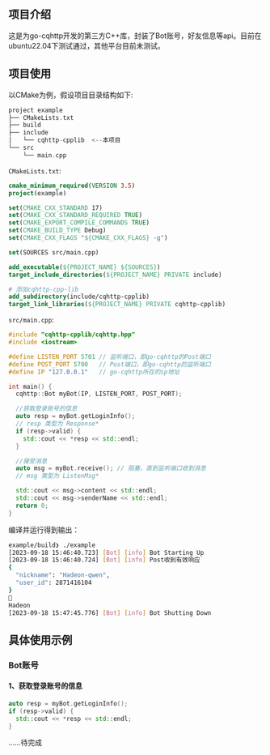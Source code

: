 ## 项目介绍
这是为go-cqhttp开发的第三方C++库，封装了Bot账号，好友信息等api。目前在ubuntu22.04下测试通过，其他平台目前未测试。

## 项目使用
以CMake为例，假设项目目录结构如下:
```objectivec
project example
├── CMakeLists.txt
├── build
├── include
│   └── cqhttp-cpplib  <--本项目
└── src
    └── main.cpp
```
``CMakeLists.txt``:
```cmake
cmake_minimum_required(VERSION 3.5)
project(example)

set(CMAKE_CXX_STANDARD 17)
set(CMAKE_CXX_STANDARD_REQUIRED TRUE)
set(CMAKE_EXPORT_COMPILE_COMMANDS TRUE)
set(CMAKE_BUILD_TYPE Debug)
set(CMAKE_CXX_FLAGS "${CMAKE_CXX_FLAGS} -g")

set(SOURCES src/main.cpp)

add_executable(${PROJECT_NAME} ${SOURCES})
target_include_directories(${PROJECT_NAME} PRIVATE include)

# 添加cqhttp-cpp-lib
add_subdirectory(include/cqhttp-cpplib)
target_link_libraries(${PROJECT_NAME} PRIVATE cqhttp-cpplib)
```

``src/main.cpp``:
```cpp
#include "cqhttp-cpplib/cqhttp.hpp"
#include <iostream>

#define LISTEN_PORT 5701 // 监听端口，即go-cqhttp的Post端口
#define POST_PORT 5700   // Post端口，即go-cqhttp的监听端口
#define IP "127.0.0.1"   // go-cqhttp所在的ip地址

int main() {
  cqhttp::Bot myBot(IP, LISTEN_PORT, POST_PORT);

  //获取登录账号的信息
  auto resp = myBot.getLoginInfo();
  // resp 类型为 Response*
  if (resp->valid) {
    std::cout << *resp << std::endl;
  }

  //接受消息
  auto msg = myBot.receive(); // 阻塞，直到监听端口收到消息
  // msg 类型为 ListenMsg*

  std::cout << msg->content << std::endl;
  std::cout << msg->senderName << std::endl;
  return 0;
}
```
编译并运行得到输出：
```bash
example/build❯ ./example
[2023-09-18 15:46:40.723] [Bot] [info] Bot Starting Up
[2023-09-18 15:46:40.724] [Bot] [info] Post收到有效响应
{
  "nickname": "Hadeon-qwen",
  "user_id": 2871416104
}
🤔
Hadeon
[2023-09-18 15:47:45.776] [Bot] [info] Bot Shutting Down
```

## 具体使用示例
### Bot账号

#### 1、获取登录账号的信息
```cpp
auto resp = myBot.getLoginInfo();
if (resp->valid) {
  std::cout << *resp << std::endl;
}
```

……待完成